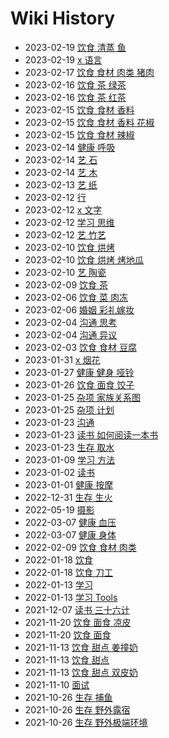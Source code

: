 # Wiki History

- 2023-02-19        [饮食 清蒸 鱼](/0128_饮食_清蒸_鱼)
- 2023-02-19        [x 语言](/0129_x_语言)
- 2023-02-17        [饮食 食材 肉类 猪肉](/0127_饮食_食材_肉类_猪肉)
- 2023-02-16        [饮食 茶 绿茶](/0125_饮食_茶_绿茶)
- 2023-02-16        [饮食 茶 红茶](/0126_饮食_茶_红茶)
- 2023-02-15        [饮食 食材 香料](/0122_饮食_食材_香料)
- 2023-02-15        [饮食 食材 香料 花椒](/0123_饮食_食材_香料_花椒)
- 2023-02-15        [饮食 食材 辣椒](/0124_饮食_食材_辣椒)
- 2023-02-14        [健康 呼吸](/0119_健康_呼吸)
- 2023-02-14        [艺 石](/0121_艺_石)
- 2023-02-14        [艺 木](/0120_艺_木)
- 2023-02-13        [艺 纸](/0118_艺_纸)
- 2023-02-12        [行](/0115_行)
- 2023-02-12        [x 文字](/0114_x_文字)
- 2023-02-12        [学习 思维](/0117_学习_思维)
- 2023-02-12        [艺 竹艺](/0116_艺_竹艺)
- 2023-02-10        [饮食 烘烤](/0113_饮食_烘烤)
- 2023-02-10        [饮食 烘烤 烤地瓜](/0112_饮食_烘烤_烤地瓜)
- 2023-02-10        [艺 陶瓷](/0111_艺_陶瓷)
- 2023-02-09        [饮食 茶](/0110_饮食_茶)
- 2023-02-06        [饮食 菜 肉冻](/0109_饮食_菜_肉冻)
- 2023-02-06        [婚姻 彩礼嫁妆](/0108_婚姻_彩礼嫁妆)
- 2023-02-04        [沟通 思考](/0106_沟通_思考)
- 2023-02-04        [沟通 异议](/0107_沟通_异议)
- 2023-02-03        [饮食 食材 豆腐](/0105_饮食_食材_豆腐)
- 2023-01-31        [x 烟花](/0104_x_烟花)
- 2023-01-27        [健康 健身 哑铃](/0103_健康_健身_哑铃)
- 2023-01-26        [饮食 面食 饺子](/0102_饮食_面食_饺子)
- 2023-01-25        [杂项 家族关系图](/0100_杂项_家族关系图)
- 2023-01-25        [杂项 计划](/0101_杂项_计划)
- 2023-01-23        [沟通](/0097_沟通)
- 2023-01-23        [读书 如何阅读一本书](/0099_读书_如何阅读一本书)
- 2023-01-23        [生存 取水](/0098_生存_取水)
- 2023-01-09        [学习 方法](/0096_学习_方法)
- 2023-01-02        [读书](/0095_读书)
- 2023-01-01        [健康 按摩](/0094_健康_按摩)
- 2022-12-31        [生存 生火](/0093_生存_生火)
- 2022-05-19        [摄影](/0089_摄影)
- 2022-03-07        [健康 血压](/0088_健康_血压)
- 2022-03-07        [健康 身体](/0087_健康_身体)
- 2022-02-09        [饮食 食材 肉类](/0086_饮食_食材_肉类)
- 2022-01-18        [饮食](/0084_饮食)
- 2022-01-18        [饮食 刀工](/0085_饮食_刀工)
- 2022-01-13        [学习](/0082_学习)
- 2022-01-13        [学习 Tools](/0083_学习_Tools)
- 2021-12-07        [读书 三十六计](/0081_读书_三十六计)
- 2021-11-20        [饮食 面食 凉皮](/0080_饮食_面食_凉皮)
- 2021-11-20        [饮食 面食](/0079_饮食_面食)
- 2021-11-13        [饮食 甜点 姜撞奶](/0078_饮食_甜点_姜撞奶)
- 2021-11-13        [饮食 甜点](/0076_饮食_甜点)
- 2021-11-13        [饮食 甜点 双皮奶](/0077_饮食_甜点_双皮奶)
- 2021-11-10        [面试](/0075_面试)
- 2021-10-26        [生存 捕鱼](/0073_生存_捕鱼)
- 2021-10-26        [生存 野外露宿](/0074_生存_野外露宿)
- 2021-10-26        [生存 野外极端环境](/0072_生存_野外极端环境)

